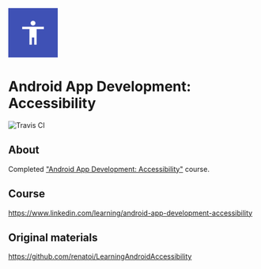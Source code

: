 <img src="media/logo/ic_app.png" height="100px" />

Android App Development: Accessibility
=============

![Travis CI](https://img.shields.io/travis/fartem/android-accessibility)

About
-------------

Completed ["Android App Development: Accessibility"](https://img.shields.io/travis/fartem/android-accessibility) course.

Course
-------------

https://www.linkedin.com/learning/android-app-development-accessibility

Original materials
-------------

https://github.com/renatoi/LearningAndroidAccessibility
